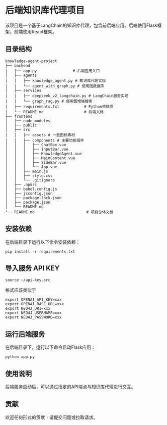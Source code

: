 # 后端知识库代理项目

该项目是一个基于LangChain的知识库代理，包含前后端应用。后端使用Flask框架，前端使用React框架。

## 目录结构

```
knowledge-agent-project
├── backend
│   ├── app.py                # 后端应用入口
│   ├── agents
│   │   ├── knowledge_agent.py # 知识库代理实现
│   │   └── agent_with_graph.py # 使用图数据库
│   ├── services
│   │   ├── deepseek_v2_langchain.py # LangChain服务实现
│   │   └── graph_rag.py # 使用图增强搜索
│   ├── requirements.txt           # Python依赖项
│   └── README.md                  # 后端文档
├── frontend
│   ├── node_modules
│   ├── public
│   ├── src
│   │   ├── assets # 一些图标素材
│   │   ├── components # 主要功能组件
│   │   │   ├── ChatBox.vue
│   │   │   ├── InputBar.vue
│   │   │   ├── KnowledgeAgent.vue
│   │   │   ├── MainContent.vue
│   │   │   ├── SideBar.vue
│   │   │   └── App.vue
│   │   ├── main.js
│   │   ├── style.css
│   │   └── .gitignore
│   ├── .npmrc
│   ├── babel.config.js
│   ├── jsconfig.json
│   ├── package-lock.json
│   ├── package.json
│   └── README.md
└── README.md                       # 项目总体文档
```

## 安装依赖

在后端目录下运行以下命令安装依赖：

```
pip install -r requirements.txt
```

## 导入服务 API KEY
```
source ~/api-key.src
```
格式应该类似于
```
export OPENAI_API_KEY=xxx
export OPENAI_BASE_URL=xxx
export NEO4J_URI=xxx
export NEO4J_USERNAME=xxx
export NEO4J_PASSWORD=xxx
```

## 运行后端服务

在后端目录下，运行以下命令启动Flask应用：

```
python app.py
```

## 使用说明

后端服务启动后，可以通过指定的API端点与知识库代理进行交互。

## 贡献

欢迎任何形式的贡献！请提交问题或拉取请求。